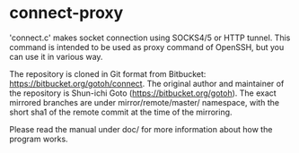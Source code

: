 connect-proxy
=============

 'connect.c' makes socket connection using SOCKS4/5 or HTTP tunnel. This command
 is intended to be used as proxy command of OpenSSH, but you can use it in various way.

The repository is cloned in Git format from Bitbucket: https://bitbucket.org/gotoh/connect.
The original author and maintainer of the repository is Shun-ichi Goto
(https://bitbucket.org/gotoh). The exact mirrored branches are under mirror/remote/master/
namespace, with the short sha1 of the remote commit at the time of the mirroring.

Please read the manual under doc/ for more information about how the program works.
